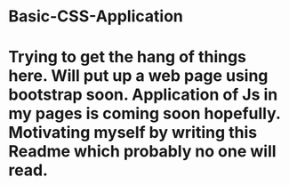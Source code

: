 # Basic-CSS-Application

# Trying to get the hang of things here. Will put up a web page using bootstrap soon. Application of Js in my pages is coming soon hopefully. Motivating myself by writing this Readme which probably no one will read.
